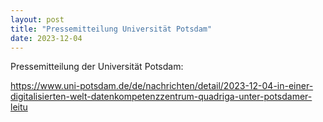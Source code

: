 ```yaml
---
layout: post
title: "Pressemitteilung Universität Potsdam"
date: 2023-12-04
---
```

Pressemitteilung der Universität Potsdam:

<https://www.uni-potsdam.de/de/nachrichten/detail/2023-12-04-in-einer-digitalisierten-welt-datenkompetenzzentrum-quadriga-unter-potsdamer-leitu>
